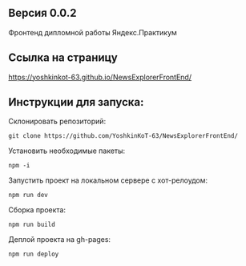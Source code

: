 ## Версия 0.0.2

Фронтенд дипломной работы Яндекс.Практикум

## Ссылка на страницу

https://yoshkinkot-63.github.io/NewsExplorerFrontEnd/

## Инструкции для запуска: 

Склонировать репозиторий:

    git clone https://github.com/YoshkinKoT-63/NewsExplorerFrontEnd/

Установить необходимые пакеты:

    npm -i

Запустить проект на локальном сервере c хот-релоудом:

    npm run dev
    
Сборка проекта:

    npm run build

Деплой проекта на gh-pages:

    npm run deploy